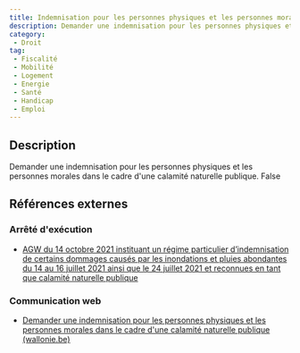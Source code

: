 ```yaml
---
title: Indemnisation pour les personnes physiques et les personnes morales dans le cadre d'une calamité naturelle publique
description: Demander une indemnisation pour les personnes physiques et les personnes morales dans le cadre d'une calamité naturelle publique
category: 
 - Droit
tag: 
 - Fiscalité
 - Mobilité
 - Logement
 - Energie
 - Santé
 - Handicap
 - Emploi
---
```


## Description

Demander une indemnisation pour les personnes physiques et les personnes morales dans le cadre d'une calamité naturelle publique.
False

## Références externes 

### Arrêté d'exécution

- [AGW du 14 octobre 2021 instituant un régime particulier d’indemnisation de certains dommages causés par les inondations et pluies abondantes du 14 au 16 juillet 2021 ainsi que le 24 juillet 2021 et reconnues en tant que calamité naturelle publique](https://wallex.wallonie.be/eli/arrete/2021/10/14/2021022261/2023/01/09)
### Communication web

- [Demander une indemnisation pour les personnes physiques et les personnes morales dans le cadre d'une calamité naturelle publique (wallonie.be)](https://www.wallonie.be/fr/demarches/demander-une-indemnisation-pour-les-personnes-physiques-et-les-personnes-morales-dans-le-cadre-dune)


